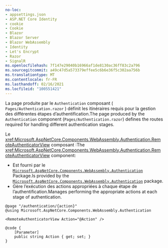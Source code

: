 ```yaml
---
no-loc:
- appsettings.json
- ASP.NET Core Identity
- cookie
- Cookie
- Blazor
- Blazor Server
- Blazor WebAssembly
- Identity
- Let's Encrypt
- Razor
- SignalR
ms.openlocfilehash: 7f147e29040b16966af1de8130ac36ff83c2a796
ms.sourcegitcommit: a49c47d5a573379effee5c6b6e36f5c302aa756b
ms.translationtype: MT
ms.contentlocale: fr-FR
ms.lasthandoff: 02/16/2021
ms.locfileid: "100551421"
---
```

<span data-ttu-id="07256-101">La page produite par le `Authentication` composant ( `Pages/Authentication.razor` ) définit les itinéraires requis pour la gestion des différentes étapes d’authentification.</span><span class="sxs-lookup"><span data-stu-id="07256-101">The page produced by the `Authentication` component (`Pages/Authentication.razor`) defines the routes required for handling different authentication stages.</span></span>

<span data-ttu-id="07256-102">Le <xref:Microsoft.AspNetCore.Components.WebAssembly.Authentication.RemoteAuthenticatorView> composant :</span><span class="sxs-lookup"><span data-stu-id="07256-102">The <xref:Microsoft.AspNetCore.Components.WebAssembly.Authentication.RemoteAuthenticatorView> component:</span></span>

* <span data-ttu-id="07256-103">Est fourni par le [`Microsoft.AspNetCore.Components.WebAssembly.Authentication`](https://www.nuget.org/packages/Microsoft.AspNetCore.Components.WebAssembly.Authentication/) Package.</span><span class="sxs-lookup"><span data-stu-id="07256-103">Is provided by the [`Microsoft.AspNetCore.Components.WebAssembly.Authentication`](https://www.nuget.org/packages/Microsoft.AspNetCore.Components.WebAssembly.Authentication/) package.</span></span>
* <span data-ttu-id="07256-104">Gère l’exécution des actions appropriées à chaque étape de l’authentification.</span><span class="sxs-lookup"><span data-stu-id="07256-104">Manages performing the appropriate actions at each stage of authentication.</span></span>

```razor
@page "/authentication/{action}"
@using Microsoft.AspNetCore.Components.WebAssembly.Authentication

<RemoteAuthenticatorView Action="@Action" />

@code {
    [Parameter]
    public string Action { get; set; }
}
```

